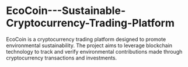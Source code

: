 # EcoCoin---Sustainable-Cryptocurrency-Trading-Platform
EcoCoin is a cryptocurrency trading platform designed to promote environmental sustainability. The project aims to leverage blockchain technology to track and verify environmental contributions made through cryptocurrency transactions and investments.

